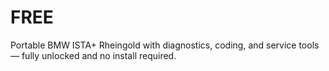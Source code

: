 # FREE
Portable BMW ISTA+ Rheingold with diagnostics, coding, and service tools — fully unlocked and no install required.
